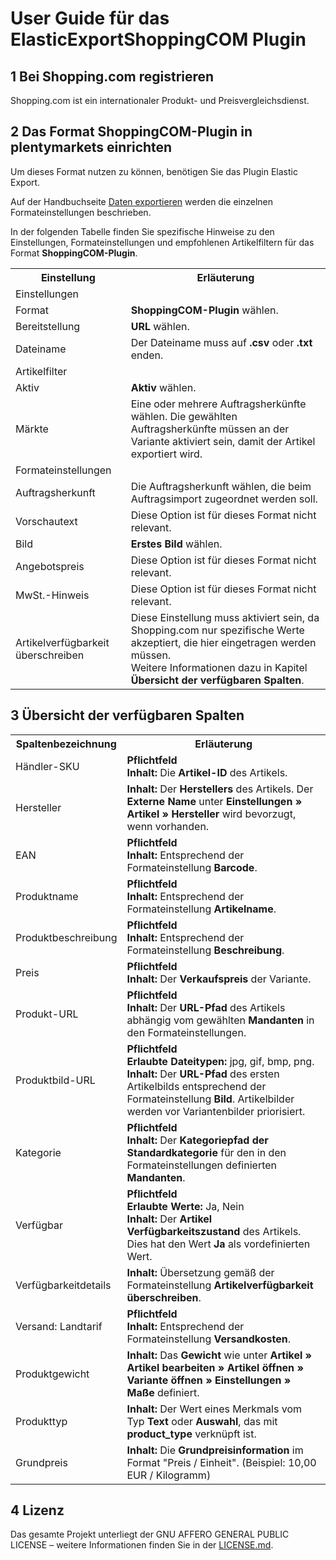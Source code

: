 # User Guide für das ElasticExportShoppingCOM Plugin

<div class="container-toc"></div>

## 1 Bei Shopping.com registrieren

Shopping.com ist ein internationaler Produkt- und Preisvergleichsdienst.

## 2 Das Format ShoppingCOM-Plugin in plentymarkets einrichten

Um dieses Format nutzen zu können, benötigen Sie das Plugin Elastic Export.

Auf der Handbuchseite [Daten exportieren](https://www.plentymarkets.eu/handbuch/datenaustausch/daten-exportieren/#4) werden die einzelnen Formateinstellungen beschrieben.

In der folgenden Tabelle finden Sie spezifische Hinweise zu den Einstellungen, Formateinstellungen und empfohlenen Artikelfiltern für das Format **ShoppingCOM-Plugin**.
<table>
    <tr>
        <th>
            Einstellung
        </th>
        <th>
            Erläuterung
        </th>
    </tr>
    <tr>
        <td class="th" colspan="2">
            Einstellungen
        </td>
    </tr>
    <tr>
        <td>
            Format
        </td>
        <td>
            <b>ShoppingCOM-Plugin</b> wählen.
        </td>
    </tr>
    <tr>
        <td>
            Bereitstellung
        </td>
        <td>
            <b>URL</b> wählen.
        </td>
    </tr>
    <tr>
        <td>
            Dateiname
        </td>
        <td>
            Der Dateiname muss auf <b>.csv</b> oder <b>.txt</b> enden.
        </td>
    </tr>
    <tr>
        <td class="th" colspan="2">
            Artikelfilter
        </td>
    </tr>
    <tr>
        <td>
            Aktiv
        </td>
        <td>
            <b>Aktiv</b> wählen.
        </td>
    </tr>
    <tr>
        <td>
            Märkte
        </td>
        <td>
            Eine oder mehrere Auftragsherkünfte wählen. Die gewählten Auftragsherkünfte müssen an der Variante aktiviert sein, damit der Artikel exportiert wird.
        </td>
    </tr>
    <tr>
        <td class="th" colspan="2">
            Formateinstellungen
        </td>
    </tr>
    <tr>
        <td>
            Auftragsherkunft
        </td>
        <td>
            Die Auftragsherkunft wählen, die beim Auftragsimport zugeordnet werden soll.
        </td>
    </tr>
    <tr>
        <td>
            Vorschautext
        </td>
        <td>
            Diese Option ist für dieses Format nicht relevant.
        </td>
    </tr>
    <tr>
        <td>
            Bild
        </td>
        <td>
            <b>Erstes Bild</b> wählen.
        </td>
    </tr>
    <tr>
        <td>
            Angebotspreis
        </td>
        <td>
            Diese Option ist für dieses Format nicht relevant.
        </td>
    </tr>
    <tr>
        <td>
            MwSt.-Hinweis
        </td>
        <td>
            Diese Option ist für dieses Format nicht relevant.
        </td>
    </tr>
    <tr>
        <td>
            Artikelverfügbarkeit überschreiben
        </td>
        <td>
            Diese Einstellung muss aktiviert sein, da Shopping.com nur spezifische Werte akzeptiert, die hier eingetragen werden müssen.<br>
            Weitere Informationen dazu in Kapitel <b>Übersicht der verfügbaren Spalten</b>.
        </td>
    </tr>
</table>


## 3 Übersicht der verfügbaren Spalten

<table>
    <tr>
        <th>
            Spaltenbezeichnung
        </th>
        <th>
            Erläuterung
        </th>
    </tr>
    <tr>
        <td>
            Händler-SKU
        </td>
        <td>
            <b>Pflichtfeld</b><br>
            <b>Inhalt:</b> Die <b>Artikel-ID</b> des Artikels.
        </td>
    </tr>
    <tr>
        <td>
            Hersteller
        </td>
        <td>
            <b>Inhalt:</b> Der <b>Herstellers</b> des Artikels. Der <b>Externe Name</b> unter <b>Einstellungen » Artikel » Hersteller</b> wird bevorzugt, wenn vorhanden.
        </td>
    </tr>
    <tr>
        <td>
            EAN
        </td>
        <td>
            <b>Pflichtfeld</b><br>
            <b>Inhalt:</b> Entsprechend der Formateinstellung <b>Barcode</b>.
        </td>
    </tr>
    <tr>
        <td>
            Produktname
        </td>
        <td>
            <b>Pflichtfeld</b><br>
            <b>Inhalt:</b> Entsprechend der Formateinstellung <b>Artikelname</b>.
        </td>
    </tr>
    <tr>
        <td>
            Produktbeschreibung
        </td>
        <td>
            <b>Pflichtfeld</b><br>
            <b>Inhalt:</b> Entsprechend der Formateinstellung <b>Beschreibung</b>.
        </td>
    </tr>
    <tr>
        <td>
            Preis
        </td>
        <td>
            <b>Pflichtfeld</b><br>
            <b>Inhalt:</b> Der <b>Verkaufspreis</b> der Variante.
        </td>
    </tr>
    <tr>
        <td>
            Produkt-URL
        </td>
        <td>
            <b>Pflichtfeld</b><br>
            <b>Inhalt:</b> Der <b>URL-Pfad</b> des Artikels abhängig vom gewählten <b>Mandanten</b> in den Formateinstellungen.
        </td>
    </tr>
    <tr>
        <td>
            Produktbild-URL
        </td>
        <td>
            <b>Pflichtfeld</b><br>
            <b>Erlaubte Dateitypen:</b> jpg, gif, bmp, png.<br>
            <b>Inhalt:</b> Der <b>URL-Pfad</b> des ersten Artikelbilds entsprechend der Formateinstellung <b>Bild</b>. Artikelbilder werden vor Variantenbilder priorisiert.
        </td>
    </tr>
    <tr>
        <td>
            Kategorie
        </td>
        <td>
            <b>Pflichtfeld</b><br>
            <b>Inhalt:</b> Der <b>Kategoriepfad der Standardkategorie</b> für den in den Formateinstellungen definierten <b>Mandanten</b>.
        </td>
    </tr>
    <tr>
        <td>
            Verfügbar
        </td>
        <td>
            <b>Pflichtfeld</b><br>
            <b>Erlaubte Werte:</b> Ja, Nein<br>
            <b>Inhalt:</b> Der <b>Artikel Verfügbarkeitszustand</b> des Artikels. Dies hat den Wert <b>Ja</b> als vordefinierten Wert.
        </td>
    </tr>
    <tr>
        <td>
            Verfügbarkeitdetails
        </td>
        <td>
            <b>Inhalt:</b> Übersetzung gemäß der Formateinstellung <b>Artikelverfügbarkeit überschreiben</b>.
        </td>
    </tr>
    <tr>
        <td>
            Versand: Landtarif
        </td>
        <td>
            <b>Pflichtfeld</b><br>
            <b>Inhalt:</b> Entsprechend der Formateinstellung <b>Versandkosten</b>.
        </td>
    </tr>
    <tr>
        <td>
            Produktgewicht
        </td>
        <td>
            <b>Inhalt:</b> Das <b>Gewicht</b> wie unter <b>Artikel » Artikel bearbeiten » Artikel öffnen » Variante öffnen » Einstellungen » Maße</b> definiert.
        </td>
    </tr>
    <tr>
        <td>
            Produkttyp
        </td>
        <td>
            <b>Inhalt:</b> Der Wert eines Merkmals vom Typ <b>Text</b> oder <b>Auswahl</b>, das mit <b>product_type</b> verknüpft ist.
        </td>
    </tr>
    <tr>
        <td>
            Grundpreis
        </td>
        <td>
            <b>Inhalt:</b> Die <b>Grundpreisinformation</b> im Format "Preis / Einheit". (Beispiel: 10,00 EUR / Kilogramm)
        </td>
    </tr>
</table>

## 4 Lizenz

Das gesamte Projekt unterliegt der GNU AFFERO GENERAL PUBLIC LICENSE – weitere Informationen finden Sie in der [LICENSE.md](https://github.com/plentymarkets/plugin-elastic-export-shopping-com/blob/master/LICENSE.md).

